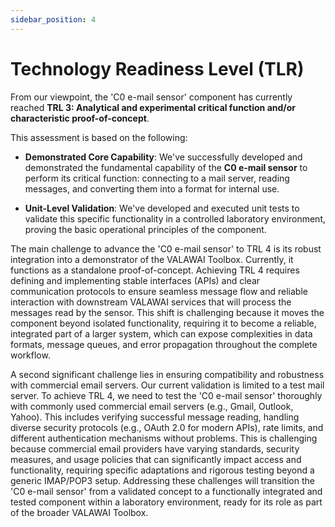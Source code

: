 ```yaml
---
sidebar_position: 4
---
```



# Technology Readiness Level (TLR)

From our viewpoint, the 'C0 e-mail sensor' component has currently reached 
**TRL 3: Analytical and experimental critical function and/or characteristic proof-of-concept**.

This assessment is based on the following:

- **Demonstrated Core Capability**: We've successfully developed and demonstrated 
the fundamental capability of the **C0 e-mail sensor** to perform its critical function: 
connecting to a mail server, reading messages, and converting them into a format for internal use.

 - **Unit-Level Validation**: We've developed and executed unit tests to validate 
 this specific functionality in a controlled laboratory environment, proving the basic 
 operational principles of the component.

The main challenge to advance the 'C0 e-mail sensor' to TRL 4 is its robust integration 
into a demonstrator of the VALAWAI Toolbox. Currently, it functions as a standalone proof-of-concept. 
Achieving TRL 4 requires defining and implementing stable interfaces (APIs) and clear 
communication protocols to ensure seamless message flow and reliable interaction with downstream 
VALAWAI services that will process the messages read by the sensor. This shift is challenging 
because it moves the component beyond isolated functionality, requiring it to become a reliable, 
integrated part of a larger system, which can expose complexities in data formats, message queues, 
and error propagation throughout the complete workflow.

A second significant challenge lies in ensuring compatibility and robustness with commercial email 
servers. Our current validation is limited to a test mail server. To achieve TRL 4, we need to test 
the 'C0 e-mail sensor' thoroughly with commonly used commercial email servers (e.g., Gmail, Outlook, 
Yahoo). This includes verifying successful message reading, handling diverse security protocols 
(e.g., OAuth 2.0 for modern APIs), rate limits, and different authentication mechanisms without problems. 
This is challenging because commercial email providers have varying standards, security measures, 
and usage policies that can significantly impact access and functionality, requiring specific adaptations 
and rigorous testing beyond a generic IMAP/POP3 setup. Addressing these challenges will transition 
the 'C0 e-mail sensor' from a validated concept to a functionally integrated and tested component 
within a laboratory environment, ready for its role as part of the broader VALAWAI Toolbox.
